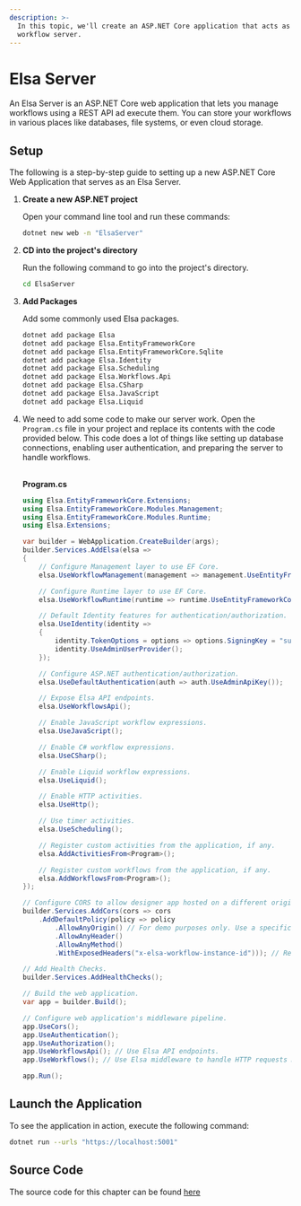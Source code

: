 ```yaml
---
description: >-
  In this topic, we'll create an ASP.NET Core application that acts as a
  workflow server.
---
```


# Elsa Server

An Elsa Server is an ASP.NET Core web application that lets you manage workflows using a REST API ad execute them. You can store your workflows in various places like databases, file systems, or even cloud storage.

## Setup﻿ <a href="#setup" id="setup"></a>

The following is a step-by-step guide to setting up a new ASP.NET Core Web Application that serves as an Elsa Server.

1.  **Create a new ASP.NET project**

    Open your command line tool and run these commands:

    ```bash
    dotnet new web -n "ElsaServer"
    ```
2.  **CD into the project's directory**

    Run the following command to go into the project's directory.

    ```bash
    cd ElsaServer
    ```
3.  **Add Packages**

    Add some commonly used Elsa packages.

    ```bash
    dotnet add package Elsa
    dotnet add package Elsa.EntityFrameworkCore
    dotnet add package Elsa.EntityFrameworkCore.Sqlite
    dotnet add package Elsa.Identity
    dotnet add package Elsa.Scheduling
    dotnet add package Elsa.Workflows.Api
    dotnet add package Elsa.CSharp
    dotnet add package Elsa.JavaScript
    dotnet add package Elsa.Liquid
    ```
4.  We need to add some code to make our server work. Open the `Program.cs` file in your project and replace its contents with the code provided below. This code does a lot of things like setting up database connections, enabling user authentication, and preparing the server to handle workflows.

    \
    **Program.cs**

    ```csharp
    using Elsa.EntityFrameworkCore.Extensions;
    using Elsa.EntityFrameworkCore.Modules.Management;
    using Elsa.EntityFrameworkCore.Modules.Runtime;
    using Elsa.Extensions;

    var builder = WebApplication.CreateBuilder(args);
    builder.Services.AddElsa(elsa =>
    {
        // Configure Management layer to use EF Core.
        elsa.UseWorkflowManagement(management => management.UseEntityFrameworkCore(ef => ef.UseSqlite()));

        // Configure Runtime layer to use EF Core.
        elsa.UseWorkflowRuntime(runtime => runtime.UseEntityFrameworkCore(ef => ef.UseSqlite()));

        // Default Identity features for authentication/authorization.
        elsa.UseIdentity(identity =>
        {
            identity.TokenOptions = options => options.SigningKey = "sufficiently-large-secret-signing-key"; // This key needs to be at least 256 bits long.
            identity.UseAdminUserProvider();
        });

        // Configure ASP.NET authentication/authorization.
        elsa.UseDefaultAuthentication(auth => auth.UseAdminApiKey());

        // Expose Elsa API endpoints.
        elsa.UseWorkflowsApi();

        // Enable JavaScript workflow expressions.
        elsa.UseJavaScript();

        // Enable C# workflow expressions.
        elsa.UseCSharp();

        // Enable Liquid workflow expressions.
        elsa.UseLiquid();

        // Enable HTTP activities.
        elsa.UseHttp();

        // Use timer activities.
        elsa.UseScheduling();

        // Register custom activities from the application, if any.
        elsa.AddActivitiesFrom<Program>();

        // Register custom workflows from the application, if any.
        elsa.AddWorkflowsFrom<Program>();
    });

    // Configure CORS to allow designer app hosted on a different origin to invoke the APIs.
    builder.Services.AddCors(cors => cors
        .AddDefaultPolicy(policy => policy
            .AllowAnyOrigin() // For demo purposes only. Use a specific origin instead.
            .AllowAnyHeader()
            .AllowAnyMethod()
            .WithExposedHeaders("x-elsa-workflow-instance-id"))); // Required for Elsa Studio in order to support running workflows from the designer. Alternatively, you can use the `*` wildcard to expose all headers.

    // Add Health Checks.
    builder.Services.AddHealthChecks();

    // Build the web application.
    var app = builder.Build();

    // Configure web application's middleware pipeline.
    app.UseCors();
    app.UseAuthentication();
    app.UseAuthorization();
    app.UseWorkflowsApi(); // Use Elsa API endpoints.
    app.UseWorkflows(); // Use Elsa middleware to handle HTTP requests mapped to HTTP Endpoint activities.

    app.Run();
    ```

## Launch the Application﻿ <a href="#run-application" id="run-application"></a>

To see the application in action, execute the following command:

```bash
dotnet run --urls "https://localhost:5001"
```

## Source Code﻿ <a href="#source-code" id="source-code"></a>

The source code for this chapter can be found [here](https://github.com/elsa-workflows/elsa-guides/tree/main/src/installation/elsa-server)

